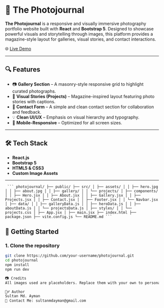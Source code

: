 # 📸 The Photojournal

**The Photojournal** is a responsive and visually immersive photography portfolio website built with **React** and **Bootstrap 5**. Designed to showcase powerful visuals and storytelling through images, this platform provides a magazine-style layout for galleries, visual stories, and contact interactions.

🌐 [Live Demo](https://the-photojournal.netlify.app/)

---

## 🔍 Features

- 📷 **Gallery Section** – A masonry-style responsive grid to highlight curated photographs.
- 📰 **Visual Stories (Projects)** – Magazine-inspired layout featuring photo stories with captions.
- 📩 **Contact Form** – A simple and clean contact section for collaboration and feedback.
- 💡 **Clean UI/UX** – Emphasis on visual hierarchy and typography.
- 📱 **Mobile-Responsive** – Optimized for all screen sizes.

---

## 🛠 Tech Stack

- **React.js**
- **Bootstrap 5**
- **HTML5 & CSS3**
- **Custom Image Assets**

---
<pre lang="markdown"><code> ``` photojournal/ ├── public/ ├── src/ │ ├── assets/ │ │ ├── hero.jpg │ │ ├── about.jpg │ │ ├── gallery/ │ │ └── projects/ │ ├── components/ │ │ ├── Hero.jsx │ │ ├── About.jsx │ │ ├── Gallery.jsx │ │ ├── Projects.jsx │ │ ├── Contact.jsx │ │ ├── Footer.jsx │ │ └── Navbar.jsx │ ├── data/ │ │ ├── galleryData.js │ │ ├── heroData.js │ │ ├── aboutData.js │ │ └── projectsData.js │ ├── styles/ │ │ └── projects.css │ ├── App.jsx │ ├── main.jsx ├── index.html ├── package.json ├── vite.config.js └── README.md ``` </code></pre>

## 🚀 Getting Started

### 1. Clone the repository

```bash
git clone https://github.com/your-username/photojournal.git
cd photojournal
npm install
npm run dev

📷 Credits
All images used are placeholders. Replace them with your own to personalize the site.

🙋‍♂️ Author
Sultan Md. Ayman
📧 Contact Me: sultanmdayman@gmail.com

